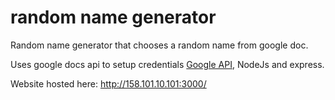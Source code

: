 # random name generator 

Random name generator that chooses a random name from google doc. 

Uses google docs api to setup credentials [Google API](https://developers.google.com/docs/api/quickstart/nodejs), NodeJs and express. 

Website hosted here: 
http://158.101.10.101:3000/


